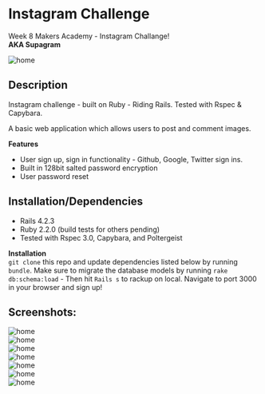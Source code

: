 


**Instagram Challenge**
=================
Week 8 Makers Academy - Instagram Challange!    
**AKA Supagram**

![home](https://github.com/harryandrew/instagram-challenge/blob/master/public/images/main.logo.png)     

Description
------------    

Instagram challenge - built on Ruby - Riding Rails. Tested with Rspec & Capybara.    

A basic web application which allows users to post and comment images.

**Features**
- User sign up, sign in functionality - Github, Google, Twitter sign ins.
- Built in 128bit salted password encryption
- User password reset

Installation/Dependencies
--------------------------
- Rails 4.2.3
- Ruby 2.2.0 (build tests for others pending)
- Tested with Rspec 3.0, Capybara, and Poltergeist

**Installation**      
`git clone` this repo and update dependencies listed below by running `bundle`. Make sure to migrate the database models by running `rake db:schema:load` - Then hit `Rails s` to rackup on local. Navigate to port 3000 in your browser and sign up!


Screenshots:
------------  
![home](https://github.com/harryandrew/instagram-challenge/blob/master/public/images/1.png)    
![home](https://github.com/harryandrew/instagram-challenge/blob/master/public/images/2.png)    
![home](https://github.com/harryandrew/instagram-challenge/blob/master/public/images/3.png)    
![home](https://github.com/harryandrew/instagram-challenge/blob/master/public/images/4.png)    
![home](https://github.com/harryandrew/instagram-challenge/blob/master/public/images/5.png)    
![home](https://github.com/harryandrew/instagram-challenge/blob/master/public/images/6.png)    
![home](https://github.com/harryandrew/instagram-challenge/blob/master/public/images/7.png)    
   

